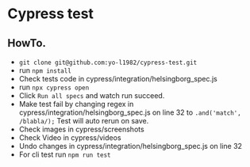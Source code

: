 # Cypress test

## HowTo.
* `git clone git@github.com:yo-l1982/cypress-test.git`
* run `npm install`
* Check tests code in cypress/integration/helsingborg_spec.js
* run `npx cypress open`
* Click `Run all specs` and watch run succeed.
* Make test fail by changing regex in cypress/integration/helsingborg_spec.js on line 32 to `.and('match', /blabla/);` Test will auto rerun on save.
* Check images in cypress/screenshots
* Check Video in cypress/videos
* Undo changes in cypress/integration/helsingborg_spec.js on line 32
* For cli test run `npm run test`